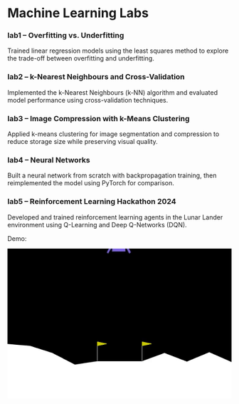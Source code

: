 # Machine Learning Labs

### lab1 – Overfitting vs. Underfitting
Trained linear regression models using the least squares method to explore the trade-off between overfitting and underfitting.

### lab2 – k-Nearest Neighbours and Cross-Validation
Implemented the k-Nearest Neighbours (k-NN) algorithm and evaluated model performance using cross-validation techniques.

### lab3 – Image Compression with k-Means Clustering
Applied k-means clustering for image segmentation and compression to reduce storage size while preserving visual quality.

### lab4 – Neural Networks
Built a neural network from scratch with backpropagation training, then reimplemented the model using PyTorch for comparison.

### lab5 – Reinforcement Learning Hackathon 2024
Developed and trained reinforcement learning agents in the Lunar Lander environment using Q-Learning and Deep Q-Networks (DQN).

Demo:

![lunar_lander](README.assets/lunar_lander.gif)
